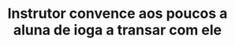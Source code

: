 ---
layout: post
title: Instrutor convence aos poucos a aluna de ioga a transar com ele
thumb: instrutor-convence-aos-poucos-a-aluna-de-ioga-a-transar-com-ele
duration: "11:08"
permalink: /:title
video: https://www.xvideos.com/embedframe/53392833
categories: hardcore, pornstar, blowjob, doggystyle, tattoo, squirt, deepthroat, teacher, class, cowgirl, rough-sex, big-tits, yoga, big-boobs, yoga-pants, payton-preslee
qualidade: 1080p
---